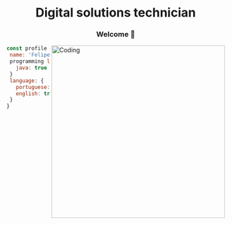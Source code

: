 <h1 align="center">Digital solutions technician</h1>

<div align="center">
  <h3> Welcome 👋</h3>
</div>

<div >
  <p>  <img alt="Coding" align="right" width="400" src="https://media.giphy.com/media/qp61kl8rdZwuQ/giphy.gif?cid=ecf05e478kw8ednw6l16ivasyjr3xeh3xgoz7wgh9r394u50&ep=v1_gifs_search&rid=giphy.gif&ct=g"></p>
</div>
 

 ```javascript
const profile = {
  name: 'Felipe R. Tsuda',
  programming language: {
    java: true
  }
  language: {
    portuguese: true,
    english: true (in development),
  }
}
```
